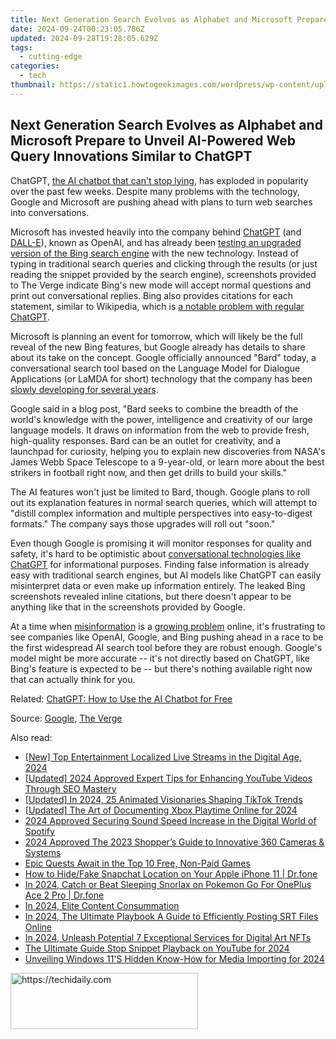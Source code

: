 ```yaml
---
title: Next Generation Search Evolves as Alphabet and Microsoft Prepare to Unveil AI-Powered Web Query Innovations Similar to ChatGPT
date: 2024-09-24T00:23:05.786Z
updated: 2024-09-28T19:28:05.629Z
tags:
  - cutting-edge
categories:
  - tech
thumbnail: https://static1.howtogeekimages.com/wordpress/wp-content/uploads/2023/02/google-chat.jpg
---
```


## Next Generation Search Evolves as Alphabet and Microsoft Prepare to Unveil AI-Powered Web Query Innovations Similar to ChatGPT

ChatGPT, [the AI chatbot that can't stop lying](https://youtube-help.techidaily.com/free-method-to-record-your-youtube-watching-experience-for-2024/), has exploded in popularity over the past few weeks. Despite many problems with the technology, Google and Microsoft are pushing ahead with plans to turn web searches into conversations.

 Microsoft has invested heavily into the company behind [ChatGPT](https://extra-resources.techidaily.com/new-capture-clarity-editing-insights-for-professional-results/) (and [DALL-E](https://video-screen-grab.techidaily.com/new-2024-approved-home-sweet-habitat-6-basic-mc-dwellings-demystified/)), known as OpenAI, and has already been [testing an upgraded version of the Bing search engine](https://www.theverge.com/2023/2/3/23584675/microsoft-ai-bing-chatgpt-screenshots-leak) with the new technology. Instead of typing in traditional search queries and clicking through the results (or just reading the snippet provided by the search engine), screenshots provided to The Verge indicate Bing's new mode will accept normal questions and print out conversational replies. Bing also provides citations for each statement, similar to Wikipedia, which is [a notable problem with regular ChatGPT](https://youtube-help.techidaily.com/free-method-to-record-your-youtube-watching-experience-for-2024/).

 Microsoft is planning an event for tomorrow, which will likely be the full reveal of the new Bing features, but Google already has details to share about its take on the concept. Google officially announced "Bard" today, a conversational search tool based on the Language Model for Dialogue Applications (or LaMDA for short) technology that the company has been [slowly developing for several years](https://www.reviewgeek.com/83526/googles-lamda-tech-will-bring-casual-conversations-to-google-assistant/).

 Google said in a blog post, "Bard seeks to combine the breadth of the world's knowledge with the power, intelligence and creativity of our large language models. It draws on information from the web to provide fresh, high-quality responses. Bard can be an outlet for creativity, and a launchpad for curiosity, helping you to explain new discoveries from NASA's James Webb Space Telescope to a 9-year-old, or learn more about the best strikers in football right now, and then get drills to build your skills."

 The AI features won't just be limited to Bard, though. Google plans to roll out its explanation features in normal search queries, which will attempt to "distill complex information and multiple perspectives into easy-to-digest formats." The company says those upgrades will roll out "soon."

 Even though Google is promising it will monitor responses for quality and safety, it's hard to be optimistic about [conversational technologies like ChatGPT](https://smart-video-editing.techidaily.com/new-how-to-find-free-sites-for-sound-effect-and-add-them-in-final-cut-pro-for-2024/) for informational purposes. Finding false information is already easy with traditional search engines, but AI models like ChatGPT can easily misinterpret data or even make up information entirely. The leaked Bing screenshots revealed inline citations, but there doesn't appear to be anything like that in the screenshots provided by Google.

 At a time when [misinformation](https://www.cnn.com/2022/09/18/business/tiktok-search-engine-misinformation/index.html) is a [growing problem](https://www.nytimes.com/2022/12/28/technology/covid-misinformation-online.html) online, it's frustrating to see companies like OpenAI, Google, and Bing pushing ahead in a race to be the first widespread AI search tool before they are robust enough. Google's model might be more accurate -- it's not directly based on ChatGPT, like Bing's feature is expected to be -- but there's nothing available right now that can actually think for you.

Related: [ChatGPT: How to Use the AI Chatbot for Free](https://extra-resources.techidaily.com/new-capture-clarity-editing-insights-for-professional-results/) 

 Source: [Google](https://blog.google/technology/ai/bard-google-ai-search-updates/), [The Verge](https://www.theverge.com/2023/2/6/23574185/microsoft-event-date-time-openai-bing-chatgpt)

<ins class="adsbygoogle"
     style="display:block"
     data-ad-format="autorelaxed"
     data-ad-client="ca-pub-7571918770474297"
     data-ad-slot="1223367746"></ins>

<ins class="adsbygoogle"
     style="display:block"
     data-ad-client="ca-pub-7571918770474297"
     data-ad-slot="8358498916"
     data-ad-format="auto"
     data-full-width-responsive="true"></ins>

<span class="atpl-alsoreadstyle">Also read:</span>
<div><ul>
<li><a href="https://some-skills.techidaily.com/new-top-entertainment-localized-live-streams-in-the-digital-age-2024/"><u>[New] Top Entertainment Localized Live Streams in the Digital Age, 2024</u></a></li>
<li><a href="https://facebook-video-footage.techidaily.com/updated-2024-approved-expert-tips-for-enhancing-youtube-videos-through-seo-mastery/"><u>[Updated] 2024 Approved Expert Tips for Enhancing YouTube Videos Through SEO Mastery</u></a></li>
<li><a href="https://tiktok-videos.techidaily.com/updated-in-2024-25-animated-visionaries-shaping-tiktok-trends/"><u>[Updated] In 2024, 25 Animated Visionaries Shaping TikTok Trends</u></a></li>
<li><a href="https://video-screen-grab.techidaily.com/updated-the-art-of-documenting-xbox-playtime-online-for-2024/"><u>[Updated] The Art of Documenting Xbox Playtime Online for 2024</u></a></li>
<li><a href="https://extra-approaches.techidaily.com/2024-approved-securing-sound-speed-increase-in-the-digital-world-of-spotify/"><u>2024 Approved Securing Sound Speed Increase in the Digital World of Spotify</u></a></li>
<li><a href="https://some-skills.techidaily.com/2024-approved-the-2023-shoppers-guide-to-innovative-360-cameras-and-systems/"><u>2024 Approved The 2023 Shopper’s Guide to Innovative 360 Cameras & Systems</u></a></li>
<li><a href="https://games-able.techidaily.com/epic-quests-await-in-the-top-10-free-non-paid-games/"><u>Epic Quests Await in the Top 10 Free, Non-Paid Games</u></a></li>
<li><a href="https://location-social.techidaily.com/how-to-hidefake-snapchat-location-on-your-apple-iphone-11-drfone-by-drfone-virtual-ios/"><u>How to Hide/Fake Snapchat Location on Your Apple iPhone 11 | Dr.fone</u></a></li>
<li><a href="https://android-pokemon-go.techidaily.com/in-2024-catch-or-beat-sleeping-snorlax-on-pokemon-go-for-oneplus-ace-2-pro-drfone-by-drfone-virtual-android/"><u>In 2024, Catch or Beat Sleeping Snorlax on Pokemon Go For OnePlus Ace 2 Pro | Dr.fone</u></a></li>
<li><a href="https://youtube-data.techidaily.com/24-elite-content-consummation/"><u>In 2024, Elite Content Consummation</u></a></li>
<li><a href="https://some-skills.techidaily.com/in-2024-the-ultimate-playbook-a-guide-to-efficiently-posting-srt-files-online/"><u>In 2024, The Ultimate Playbook A Guide to Efficiently Posting SRT Files Online</u></a></li>
<li><a href="https://some-skills.techidaily.com/in-2024-unleash-potential-7-exceptional-services-for-digital-art-nfts/"><u>In 2024, Unleash Potential 7 Exceptional Services for Digital Art NFTs</u></a></li>
<li><a href="https://some-skills.techidaily.com/the-ultimate-guide-stop-snippet-playback-on-youtube-for-2024/"><u>The Ultimate Guide Stop Snippet Playback on YouTube for 2024</u></a></li>
<li><a href="https://some-skills.techidaily.com/unveiling-windows-11s-hidden-know-how-for-media-importing-for-2024/"><u>Unveiling Windows 11'S Hidden Know-How for Media Importing for 2024</u></a></li>
</ul></div>

<!-- affiliate ads begin -->
<a href="https://laganoo.pxf.io/c/5597632/1528681/16446" target="_top" id="1528681">
  <img src="//a.impactradius-go.com/display-ad/16446-1528681" border="0" alt="https://techidaily.com" width="300" height="90"/>
</a>
<img height="0" width="0" src="https://laganoo.pxf.io/i/5597632/1528681/16446" style="position:absolute;visibility:hidden;" border="0" />
<!-- affiliate ads end -->

